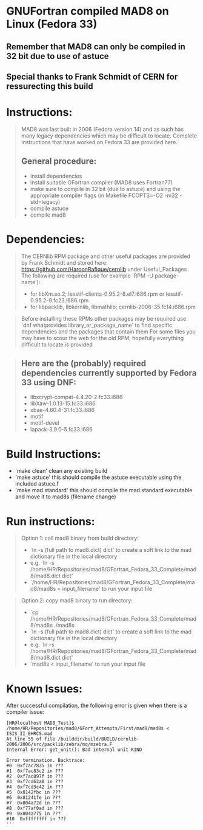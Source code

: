 # GNUFortran compiled MAD8 on Linux (Fedora 33)
## Remember that MAD8 can only be compiled in 32 bit due to use of astuce
## Special thanks to Frank Schmidt of CERN for ressurecting this build

# Instructions:

> MAD8 was last built in 2006 (Fedora version 14) and as such has many legacy dependencies which may be difficult to locate. 
> Complete instructions that have worked on Fedora 33 are provided here.
> ## General procedure:
> - install dependencies
> - install suitable GFortran compiler (MAD8 uses Fortran77)
> - make sure to compile in 32 bit (due to astuce) and using the appropriate compiler flags (in Makefile FCOPTS=-O2 -m32 -std=legacy)
> - compile astuce
> - compile mad8

# Dependencies:

> The CERNlib RPM package and other useful packages are provided by Frank Schmidt and stored here: https://github.com/HaroonRafique/cernlib under Useful_Packages
> The following are required (use for example `RPM -U package-name'):
> - for libXm.so.2; lesstif-clients-0.95.2-8.el7.i686.rpm or lesstif-0.95.2-9.fc23.i686.rpm
> - for libpacklib, libkernlib, libmathlib; cernlib-2006-35.fc14.i686.rpm

> Before installing these RPMs other packages may be required
> use `dnf whatprovides library_or_package_name' to find specific dependencies and the packages that contain them
> For some files you may have to scour the web for the old RPM, hopefully everything difficult to locate is provided

> ## Here are the (probably) required dependencies currently supported by Fedora 33 using DNF:
> - libxcrypt-compat-4.4.20-2.fc33.i686
> - libXaw-1.0.13-15.fc33.i686
> - xbae-4.60.4-31.fc33.i686
> - motif
> - motif-devel
> - lapack-3.9.0-5.fc33.i686


# Build Instructions:
 
- `make clean' clean any existing build
- `make astuce' this should compile the astuce executable using the included astuce.f
- `make mad.standard' this should compile the mad.standard executable and move it to mad8s (filename change)

# Run instructions:

> Option 1: call mad8 binary from build directory:
> - `ln -s (full path to mad8.dict) dict' to create a soft link to the mad dictionary file in the local directory
> - e.g. `ln -s /home/HR/Repositories/mad8/GFortran_Fedora_33_Complete/mad8/mad8.dict dict'
> - `/home/HR/Repositories/mad8/GFortran_Fedora_33_Complete/mad8/mad8s < input_filename' to run your input file

> Option 2: copy mad8 binary to run directory:
> - `cp /home/HR/Repositories/mad8/GFortran_Fedora_33_Complete/mad8/mad8s ./mad8s
> - `ln -s (full path to mad8.dict) dict' to create a soft link to the mad dictionary file in the local directory
> - e.g. `ln -s /home/HR/Repositories/mad8/GFortran_Fedora_33_Complete/mad8/mad8.dict dict'
> - `mad8s < input_filename' to run your input file


# Known Issues:
After successful compilation, the following error is given when there is a compiler issue:
```
[HR@localhost MAD8_Test]$ /home/HR/Repositories/mad8/GFort_Attempts/First/mad8/mad8s < ISIS_II_EHRCS.mad 
At line 55 of file /builddir/build/BUILD/cernlib-2006/2006/src/packlib/zebra/mq/mzebra.F
Internal Error: get_unit(): Bad internal unit KIND

Error termination. Backtrace:
#0  0xf7ac7835 in ???
#1  0xf7ac83c2 in ???
#2  0xf7ac897f in ???
#3  0xf7cd62a8 in ???
#4  0xf7cd3c42 in ???
#5  0x8142fbc in ???
#6  0x81241fe in ???
#7  0x804a72d in ???
#8  0xf77af0ad in ???
#9  0x804a775 in ???
#10  0xffffffff in ???
'''
